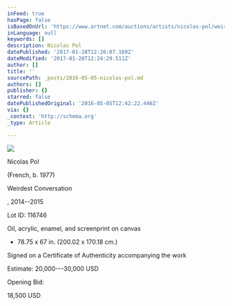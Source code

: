 ```yaml
---
inFeed: true
hasPage: false
isBasedOnUrl: 'https://www.artnet.com/auctions/artists/nicolas-pol/weirdest-conversation'
inLanguage: null
keywords: []
description: Nicolas Pol
datePublished: '2017-01-28T12:26:07.169Z'
dateModified: '2017-01-28T12:24:29.511Z'
author: []
title: ''
sourcePath: _posts/2016-05-05-nicolas-pol.md
authors: []
publisher: {}
starred: false
datePublishedOriginal: '2016-05-05T12:42:22.446Z'
via: {}
_context: 'http://schema.org'
_type: Article

---
```

![](https://the-grid-user-content.s3-us-west-2.amazonaws.com/003095e7-9b0c-4e6c-9f1c-6d1633ee1fb7.jpg)

Nicolas Pol

(French, b. 1977)

Weirdest Conversation

, 2014--2015

Lot ID: 116746

Oil, acrylic, enamel, and screenprint on canvas

* 78.75 x 67 in. (200.02 x 170.18 cm.)

Signed on a Certificate of Authenticity accompanying the work

Estimate: 20,000---30,000 USD

Opening Bid:

18,500 USD